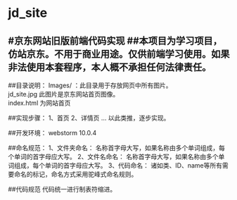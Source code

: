 # jd_site
#京东网站旧版前端代码实现
##本项目为学习项目，仿站京东。不用于商业用途。仅供前端学习使用。如果非法使用本套程序，本人概不承担任何法律责任。
----------------------------------------------------------------------------------------------------------------
##目录说明：
Images/ ：此目录用于存放网页中所有图片。<br />
jd_site.jpg 此图片是京东网站首页图像。<br />
index.html 为网站首页<br />

##实现步骤：
    1、首页
    2、详情页
    ...
    以此类推，逐步实现。
    
##开发环境：
    webstorm 10.0.4
    
##命名规范：
    1、文件夹命名：
        名称首字母大写，如果名称由多个单词组成，每个单词的首字母应大写。
    2、文件名命名：
        名称首字母大写，如果名称由多个单词组成，每个单词的首字母应大写。
    3、代码命名：
        诸如类、ID、name等所有需要命名的标记，命名方式采用驼峰式命名规则。
        
##代码规范
    代码统一进行制表符缩进。
